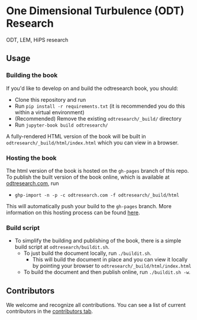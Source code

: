 # One Dimensional Turbulence (ODT) Research

ODT, LEM, HiPS research

## Usage

### Building the book

If you'd like to develop on and build the odtresearch book, you should:

- Clone this repository and run
- Run `pip install -r requirements.txt` (it is recommended you do this within a virtual environment)
- (Recommended) Remove the existing `odtresearch/_build/` directory
- Run `jupyter-book build odtresearch/`

A fully-rendered HTML version of the book will be built in `odtresearch/_build/html/index.html` which you can view in a browser.

### Hosting the book

The html version of the book is hosted on the `gh-pages` branch of this repo. To publish the built version of the book online, which is available at [odtresearch.com](https://odtresearch.com), run
- `ghp-import -n -p -c odtresearch.com -f odtresearch/_build/html`

This will automatically push your build to the `gh-pages` branch. More information on this hosting process can be found [here](https://jupyterbook.org/publish/gh-pages.html#manually-host-your-book-with-github-pages).

### Build script
- To simplify the building and publishing of the book, there is a simple build script at `odtresearch/buildit.sh`.
    - To just build the document locally, run `./buildit.sh`.
        - This will build the document in place and you can view it locally by pointing your browser to `odtresearch/_build/html/index.html`
    - To build the document and then publish online, run `./buildit.sh -w`.

## Contributors

We welcome and recognize all contributions. You can see a list of current contributors in the [contributors tab](https://github.com/byu-books/odtresearch/graphs/contributors).

